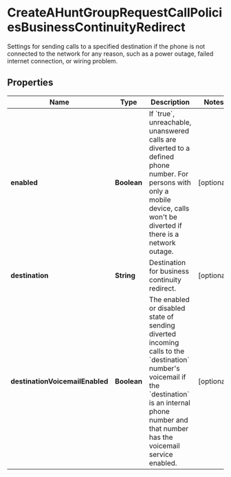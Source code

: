 <!--  Copyright 2025 Cisco Systems Inc.

Permission is hereby granted, free of charge, to any person obtaining a copy
of this software and associated documentation files (the "Software"), to deal
in the Software without restriction, including without limitation the rights
to use, copy, modify, merge, publish, distribute, sublicense, and/or sell
copies of the Software, and to permit persons to whom the Software is
furnished to do so, subject to the following conditions:

The above copyright notice and this permission notice shall be included in
all copies or substantial portions of the Software.

THE SOFTWARE IS PROVIDED "AS IS", WITHOUT WARRANTY OF ANY KIND, EXPRESS OR
IMPLIED, INCLUDING BUT NOT LIMITED TO THE WARRANTIES OF MERCHANTABILITY,
FITNESS FOR A PARTICULAR PURPOSE AND NONINFRINGEMENT. IN NO EVENT SHALL THE
AUTHORS OR COPYRIGHT HOLDERS BE LIABLE FOR ANY CLAIM, DAMAGES OR OTHER
LIABILITY, WHETHER IN AN ACTION OF CONTRACT, TORT OR OTHERWISE, ARISING FROM,
OUT OF OR IN CONNECTION WITH THE SOFTWARE OR THE USE OR OTHER DEALINGS IN
THE SOFTWARE.-->


# CreateAHuntGroupRequestCallPoliciesBusinessContinuityRedirect

Settings for sending calls to a specified destination if the phone is not connected to the network for any reason, such as a power outage, failed internet connection, or wiring problem.

## Properties

| Name | Type | Description | Notes |
|------------ | ------------- | ------------- | -------------|
|**enabled** | **Boolean** | If &#x60;true&#x60;, unreachable, unanswered calls are diverted to a defined phone number. For persons with only a mobile device, calls won&#39;t be diverted if there is a network outage. |  [optional] |
|**destination** | **String** | Destination for business continuity redirect. |  [optional] |
|**destinationVoicemailEnabled** | **Boolean** | The enabled or disabled state of sending diverted incoming calls to the &#x60;destination&#x60; number&#39;s voicemail if the &#x60;destination&#x60; is an internal phone number and that number has the voicemail service enabled. |  [optional] |




